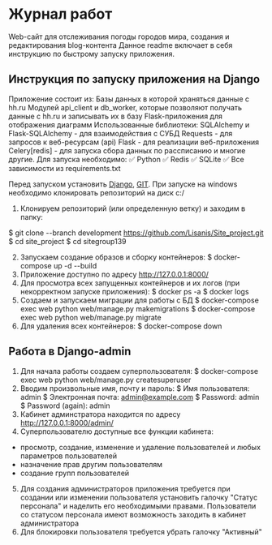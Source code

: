 # Журнал работ

Web-сайт для отслеживания погоды городов мира, создания и редактирования blog-контента
Данное readme включает в себя инструкцию по быстрому запуску приложения.

## Инструкция по запуску приложения на Django

Приложение состоит из:
Базы данных в которой храняться данные с hh.ru
Модулей api_client и db_worker, которые позволяют получать данные с hh.ru и записывать их в базу
Flask-приложения для отображения диаграмм
Использованные библиотеки:
SQLAlchemy и Flask-SQLAlchemy - для взаимодействия с СУБД
Requests - для запросов к веб-ресурсам (api)
Flask - для реализации веб-приложения
Celery[redis] - для запуска сбора данных по рассписанию
и многие другие.
Для запуска необходимо:
✅ Python
✅ Redis
✅ SQLite
✅ Все зависимости из requirements.txt

Перед запуском установить [Django](https://www.djangoproject.com/download), [GIT](https://git-scm.com/download/win).
При запуске на windows необходимо клонировать репозиторий на диск c:/
1. Клонируем репозиторий (или определенную ветку) и заходим в папку:
  

$ git clone --branch development https://github.com/Lisanis/Site_project.git
$ cd site_project
$ cd sitegroup139
  
  
2. Запускаем создание образов и сборку контейнеров:
$ docker-compose up -d --build
3. Приложение доступно по адресу http://127.0.0.1:8000/
4. Для просмотра всех запущенных контейнеров и их логов (при некорректном запуске приложения):
$ docker ps -a
$ docker logs <CONTAINER ID>
5. Создаем и запускаем миграции для работы с БД
$ docker-compose exec web python web/manage.py makemigrations
$ docker-compose exec web python web/manage.py migrate
6. Для удаления всех контейнеров:
$ docker-compose down

  
## Работа в Django-admin

1. Для начала работы создаем суперпользователя:
$ docker-compose exec web python web/manage.py createsuperuser
2. Вводим произвольные имя, почту и пароль:
$ Имя пользователя: admin
$ Электронная почта: admin@example.com
$ Password: admin
$ Password (again): admin
3. Кабинет админстратора находится по адресу http://127.0.0.1:8000/admin/
4. Суперпользователю доступные все функции кабинета:
- просмотр, создание, изменение и удаление пользователей и любых параметров пользователей
- назначение прав другим пользователям
- создание групп пользователей
5. Для создания администраторов приложения требуется при создании или изменении пользователя установить галочку "Статус персонала" и наделить его необходимыми правами. Пользователи со статусом персонала имеют возможность заходить в кабинет администратора
6. Для блокировки пользователя требуется убрать галочку "Активный"
